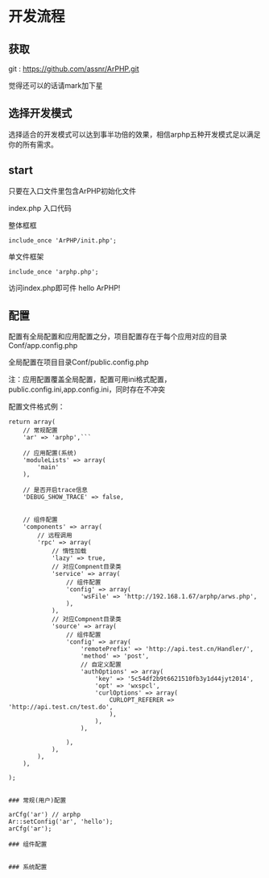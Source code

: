 # 开发流程


## 获取



git : https://github.com/assnr/ArPHP.git

觉得还可以的话请mark加下星



## 选择开发模式

选择适合的开发模式可以达到事半功倍的效果，相信arphp五种开发模式足以满足你的所有需求。


## start


只要在入口文件里包含ArPHP初始化文件 


index.php  入口代码

整体框框

```include_once 'ArPHP/init.php';```


单文件框架

```include_once 'arphp.php';```

访问index.php即可件 hello ArPHP!

## 配置

配置有全局配置和应用配置之分，项目配置存在于每个应用对应的目录Conf/app.config.php

全局配置在项目目录Conf/public.config.php 

注：应用配置覆盖全局配置，配置可用ini格式配置，public.config.ini,app.config.ini，同时存在不冲突


配置文件格式例：
```
return array(
    // 常规配置
    'ar' => 'arphp',```

    // 应用配置(系统)
    'moduleLists' => array(
        'main'
    ),

    // 是否开启trace信息
    'DEBUG_SHOW_TRACE' => false,


    // 组件配置
    'components' => array(
        // 远程调用
        'rpc' => array(
            // 惰性加载
            'lazy' => true,
            // 对应Compnent目录类
            'service' => array(
                // 组件配置
                'config' => array(
                    'wsFile' => 'http://192.168.1.67/arphp/arws.php',
                ),
            ),
            // 对应Compnent目录类
            'source' => array(
                // 组件配置
                'config' => array(
                    'remotePrefix' => 'http://api.test.cn/Handler/',
                    'method' => 'post',
                    // 自定义配置
                    'authOptions' => array(
                        'key' => '5c54df2b9t6621510fb3y1d44jyt2014',
                        'opt' => 'wxspcl',
                        'curlOptions' => array(
                            CURLOPT_REFERER => 'http://api.test.cn/test.do',
                            ),
                        ),
                    ),

                ),
            ),
        ), 
    ),

);


### 常规(用户)配置

arCfg('ar') // arphp
Ar::setConfig('ar', 'hello');
arCfg('ar');

### 组件配置


### 系统配置








